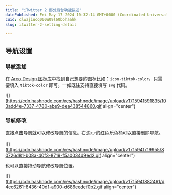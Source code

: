 ```yaml
---
title: "iTwitter 2 部分后台功能描述"
datePublished: Fri May 17 2024 10:32:14 GMT+0000 (Coordinated Universal Time)
cuid: clwajiucq000u09l60bohaahk
slug: itwitter-2-setting-detail

---
```


## 导航设置

### 导航添加

在 [Arco Design 图标库](https://arco.design/vue/component/icon)中找到自己想要的图标比如：`icon-tiktok-color`，只需要填入 `tiktok-color` 即可。一如既往支持直接填写 `svg` 代码。

![](https://cdn.hashnode.com/res/hashnode/image/upload/v1715941591835/103add4e-7337-4780-abe9-dea438544860.gif align="center")

### 导航修改

直接点击导航就可以修改导航的信息。右边👉的红色乐色桶可以直接删除导航。

![](https://cdn.hashnode.com/res/hashnode/image/upload/v1715941719955/80726d81-b08a-40f3-8719-f5a0034d9ed2.gif align="center")

也可以直接拖动导航修改导航位置。

![](https://cdn.hashnode.com/res/hashnode/image/upload/v1715941882461/d4ec6261-8436-40d1-a900-d686eedef0b2.gif align="center")